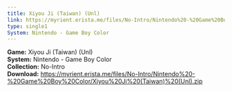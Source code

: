 ```yaml
---
title: Xiyou Ji (Taiwan) (Unl)
link: https://myrient.erista.me/files/No-Intro/Nintendo%20-%20Game%20Boy%20Color/Xiyou%20Ji%20(Taiwan)%20(Unl).zip
type: single1
System: Nintendo - Game Boy Color
---
```

<b>Game:</b> Xiyou Ji (Taiwan) (Unl)<br>
<b>System:</b> Nintendo - Game Boy Color<br>
<b>Collection:</b> No-Intro<br>
<b>Download:</b> https://myrient.erista.me/files/No-Intro/Nintendo%20-%20Game%20Boy%20Color/Xiyou%20Ji%20(Taiwan)%20(Unl).zip